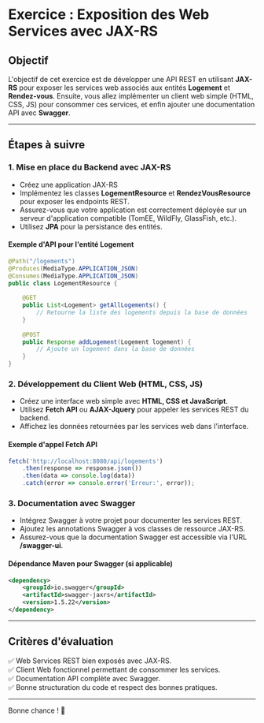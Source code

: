 # Exercice : Exposition des Web Services avec JAX-RS

## Objectif
L'objectif de cet exercice est de développer une API REST en utilisant **JAX-RS** pour exposer les services web associés aux entités **Logement** et **Rendez-vous**. Ensuite, vous allez implémenter un client web simple (HTML, CSS, JS) pour consommer ces services, et enfin ajouter une documentation API avec **Swagger**.

---

## Étapes à suivre

### 1. Mise en place du Backend avec JAX-RS
- Créez une application JAX-RS
- Implémentez les classes **LogementResource** et **RendezVousResource** pour exposer les endpoints REST.
- Assurez-vous que votre application est correctement déployée sur un serveur d'application compatible (TomEE, WildFly, GlassFish, etc.).
- Utilisez **JPA** pour la persistance des entités.

#### Exemple d'API pour l'entité Logement
```java
@Path("/logements")
@Produces(MediaType.APPLICATION_JSON)
@Consumes(MediaType.APPLICATION_JSON)
public class LogementResource {
    
    @GET
    public List<Logement> getAllLogements() {
        // Retourne la liste des logements depuis la base de données
    }
    
    @POST
    public Response addLogement(Logement logement) {
        // Ajoute un logement dans la base de données
    }
}
```

### 2. Développement du Client Web (HTML, CSS, JS)
- Créez une interface web simple avec **HTML, CSS et JavaScript**.
- Utilisez **Fetch API** ou **AJAX-Jquery** pour appeler les services REST du backend.
- Affichez les données retournées par les services web dans l'interface.

#### Exemple d'appel Fetch API
```javascript
fetch('http://localhost:8080/api/logements')
    .then(response => response.json())
    .then(data => console.log(data))
    .catch(error => console.error('Erreur:', error));
```

### 3. Documentation avec Swagger
- Intégrez Swagger à votre projet pour documenter les services REST.
- Ajoutez les annotations Swagger à vos classes de ressource JAX-RS.
- Assurez-vous que la documentation Swagger est accessible via l'URL **/swagger-ui**.

#### Dépendance Maven pour Swagger (si applicable)
```xml
<dependency>
    <groupId>io.swagger</groupId>
    <artifactId>swagger-jaxrs</artifactId>
    <version>1.5.22</version>
</dependency>
```

---

## Critères d'évaluation
✅ Web Services REST bien exposés avec JAX-RS.  
✅ Client Web fonctionnel permettant de consommer les services.  
✅ Documentation API complète avec Swagger.  
✅ Bonne structuration du code et respect des bonnes pratiques.  

---

Bonne chance ! 🚀
